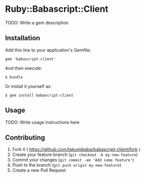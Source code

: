 # Ruby::Babascript::Client

TODO: Write a gem description

## Installation

Add this line to your application's Gemfile:

    gem 'babascript-client'

And then execute:

    $ bundle

Or install it yourself as:

    $ gem install babascript-client

## Usage

TODO: Write usage instructions here

## Contributing

1. Fork it ( https://github.com/takumibaba/babascript-client/fork )
2. Create your feature branch (`git checkout -b my-new-feature`)
3. Commit your changes (`git commit -am 'Add some feature'`)
4. Push to the branch (`git push origin my-new-feature`)
5. Create a new Pull Request

